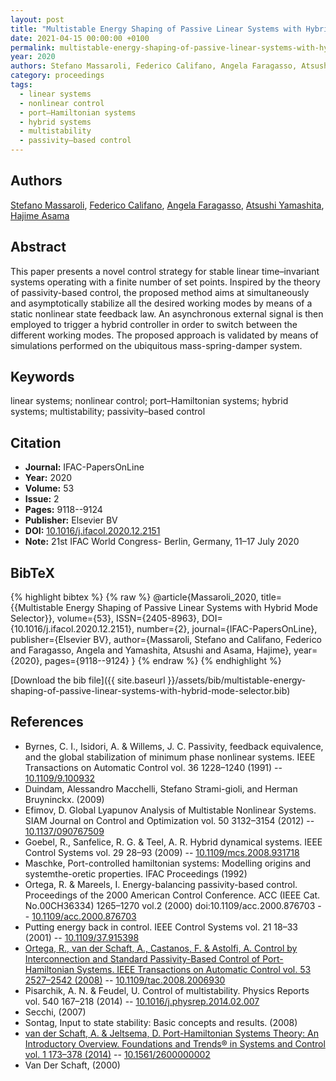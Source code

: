 ```yaml
---
layout: post
title: "Multistable Energy Shaping of Passive Linear Systems with Hybrid Mode Selector"
date: 2021-04-15 00:00:00 +0100
permalink: multistable-energy-shaping-of-passive-linear-systems-with-hybrid-mode-selector
year: 2020
authors: Stefano Massaroli, Federico Califano, Angela Faragasso, Atsushi Yamashita, Hajime Asama
category: proceedings
tags:
  - linear systems
  - nonlinear control
  - port–Hamiltonian systems
  - hybrid systems
  - multistability
  - passivity–based control
---
```

 
## Authors
[Stefano Massaroli](authors/stefano-massaroli), [Federico Califano](authors/federico-califano), [Angela Faragasso](authors/angela-faragasso), [Atsushi Yamashita](authors/atsushi-yamashita), [Hajime Asama](authors/hajime-asama)
 
## Abstract
This paper presents a novel control strategy for stable linear time–invariant systems operating with a finite number of set points. Inspired by the theory of passivity-based control, the proposed method aims at simultaneously and asymptotically stabilize all the desired working modes by means of a static nonlinear state feedback law. An asynchronous external signal is then employed to trigger a hybrid controller in order to switch between the different working modes. The proposed approach is validated by means of simulations performed on the ubiquitous mass-spring-damper system.
 
## Keywords
linear systems; nonlinear control; port–Hamiltonian systems; hybrid systems; multistability; passivity–based control
 
## Citation
- **Journal:** IFAC-PapersOnLine
- **Year:** 2020
- **Volume:** 53
- **Issue:** 2
- **Pages:** 9118--9124
- **Publisher:** Elsevier BV
- **DOI:** [10.1016/j.ifacol.2020.12.2151](https://doi.org/10.1016/j.ifacol.2020.12.2151)
- **Note:** 21st IFAC World Congress- Berlin, Germany, 11–17 July 2020
 
## BibTeX
{% highlight bibtex %}
{% raw %}
@article{Massaroli_2020,
  title={{Multistable Energy Shaping of Passive Linear Systems with Hybrid Mode Selector}},
  volume={53},
  ISSN={2405-8963},
  DOI={10.1016/j.ifacol.2020.12.2151},
  number={2},
  journal={IFAC-PapersOnLine},
  publisher={Elsevier BV},
  author={Massaroli, Stefano and Califano, Federico and Faragasso, Angela and Yamashita, Atsushi and Asama, Hajime},
  year={2020},
  pages={9118--9124}
}
{% endraw %}
{% endhighlight %}
 
[Download the bib file]({{ site.baseurl }}/assets/bib/multistable-energy-shaping-of-passive-linear-systems-with-hybrid-mode-selector.bib)
 
## References
- Byrnes, C. I., Isidori, A. & Willems, J. C. Passivity, feedback equivalence, and the global stabilization of minimum phase nonlinear systems. IEEE Transactions on Automatic Control vol. 36 1228–1240 (1991) -- [10.1109/9.100932](https://doi.org/10.1109/9.100932)
- Duindam, Alessandro Macchelli, Stefano Strami-gioli, and Herman Bruyninckx. (2009)
- Efimov, D. Global Lyapunov Analysis of Multistable Nonlinear Systems. SIAM Journal on Control and Optimization vol. 50 3132–3154 (2012) -- [10.1137/090767509](https://doi.org/10.1137/090767509)
- Goebel, R., Sanfelice, R. G. & Teel, A. R. Hybrid dynamical systems. IEEE Control Systems vol. 29 28–93 (2009) -- [10.1109/mcs.2008.931718](https://doi.org/10.1109/mcs.2008.931718)
- Maschke, Port-controlled hamiltonian systems: Modelling origins and systemthe-oretic properties. IFAC Proceedings (1992)
- Ortega, R. & Mareels, I. Energy-balancing passivity-based control. Proceedings of the 2000 American Control Conference. ACC (IEEE Cat. No.00CH36334) 1265–1270 vol.2 (2000) doi:10.1109/acc.2000.876703 -- [10.1109/acc.2000.876703](https://doi.org/10.1109/acc.2000.876703)
- Putting energy back in control. IEEE Control Systems vol. 21 18–33 (2001) -- [10.1109/37.915398](https://doi.org/10.1109/37.915398)
- [Ortega, R., van der Schaft, A., Castanos, F. & Astolfi, A. Control by Interconnection and Standard Passivity-Based Control of Port-Hamiltonian Systems. IEEE Transactions on Automatic Control vol. 53 2527–2542 (2008)](control-by-interconnection-and-standard-passivity-based-control-of-port-hamiltonian-systems) -- [10.1109/tac.2008.2006930](https://doi.org/10.1109/tac.2008.2006930)
- Pisarchik, A. N. & Feudel, U. Control of multistability. Physics Reports vol. 540 167–218 (2014) -- [10.1016/j.physrep.2014.02.007](https://doi.org/10.1016/j.physrep.2014.02.007)
- Secchi, (2007)
- Sontag, Input to state stability: Basic concepts and results. (2008)
- [van der Schaft, A. & Jeltsema, D. Port-Hamiltonian Systems Theory: An Introductory Overview. Foundations and Trends® in Systems and Control vol. 1 173–378 (2014)](port-hamiltonian-systems-theory-an-introductory-overview) -- [10.1561/2600000002](https://doi.org/10.1561/2600000002)
- Van Der Schaft, (2000)

